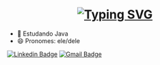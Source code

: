 <h1 align = "center">
<a href="https://git.io/typing-svg"><img src="https://readme-typing-svg.herokuapp.com?font=Fira+Code&size=75&duration=1500&pause=600&color=0CE82B&background=000000EE&center=true&vCenter=true&multiline=true&width=1920&height=384&lines=Olá,+Mundo!;Meu+nome+é+Caique+Gomes;Bem+vindo+ao+meu+README." alt="Typing SVG" /></a>
</h1>

   


- 🌱 Estudando Java
- 😄 Pronomes: ele/dele
  
[![Linkedin Badge](https://img.shields.io/badge/-Caique_Gomes-blue?style=flat-square&logo=Linkedin&logoColor=white&link=https://www.linkedin.com/in/cttcaiquegomes/)](https://www.linkedin.com/in/cttcaiquegomes/)
[![Gmail Badge](https://img.shields.io/badge/-cttcaiquegomes@gmail.com-c14438?style=flat-square&logo=Gmail&logoColor=white&link=mailto:cttcaiquegomes@gmail)](mailto:cttcaiquegomesgmail)
